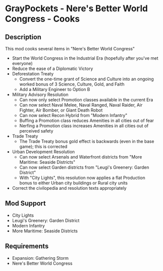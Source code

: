 # GrayPockets - Nere's Better World Congress - Cooks

## Description

This mod cooks several items in "Nere's Better World Congress"

* Start the World Congress in the Industrial Era (hopefully after you've met everyone)
* Reduce the ease of a Diplomatic Victory
* Deforestation Treaty
  * Convert the one-time grant of Science and Culture into an ongoing worked bonus of 3 Science, Culture, Gold, and Faith
  * Add a Military Engineer to Option B
* Military Advisory Resolution
  * Can now only select Promotion classes available in the current Era
  * Can now select Naval Melee, Naval Ranged, Naval Raider, Air Fighter, Air Bomber, or Giant Death Robot
  * Can now select Recon Hybrid from "Modern Infantry"
  * Buffing a Promotion class reduces Amenities in all cities out of fear
  * Nerfing a Promotion class increases Amenities in all cities out of perceived safety
* Trade Treaty
  * The Trade Treaty bonus gold effect is backwards (even in the base game); this is corrected
* Urban Development Resolution
  * Can now select Arsenals and Waterfront districts from "More Maritime: Seaside Districts"
  * Can now select Garden districts from "Leugi's Greenery: Garden District"
  * With "City Lights", this resolution now applies a flat Production bonus to either Urban city buildings or Rural city units
* Correct the civilopedia and resolution texts appropriately

## Mod Support
* City Lights
* Leugi's Greenery: Garden District
* Modern Infantry
* More Maritime: Seaside Districts

## Requirements

* Expansion: Gathering Storm
* Nere's Better World Congress
